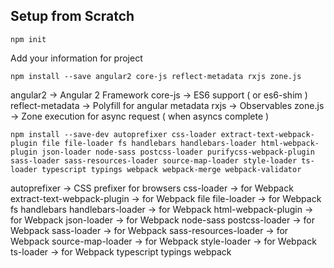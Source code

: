 
Setup from Scratch
------------------
```npm init```

Add your information for project

```npm install --save angular2 core-js reflect-metadata rxjs zone.js```

angular2 -> Angular 2 Framework
core-js -> ES6 support ( or es6-shim )
reflect-metadata -> Polyfill for angular metadata
rxjs -> Observables
zone.js -> Zone execution for async request ( when asyncs complete )

```npm install --save-dev autoprefixer css-loader extract-text-webpack-plugin file file-loader fs handlebars handlebars-loader html-webpack-plugin json-loader node-sass postcss-loader purifycss-webpack-plugin sass-loader sass-resources-loader source-map-loader style-loader ts-loader typescript typings webpack webpack-merge webpack-validator```

autoprefixer -> CSS prefixer for browsers
css-loader -> for Webpack
extract-text-webpack-plugin -> for Webpack
file
file-loader -> for Webpack
fs
handlebars
handlebars-loader -> for Webpack
html-webpack-plugin -> for Webpack
json-loader -> for Webpack
node-sass
postcss-loader -> for Webpack
sass-loader -> for Webpack
sass-resources-loader -> for Webpack
source-map-loader -> for Webpack
style-loader -> for Webpack
ts-loader -> for Webpack
typescript
typings
webpack
